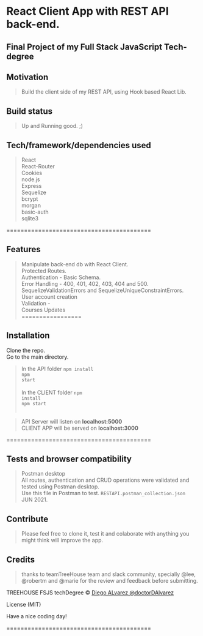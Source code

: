 # React Client App with REST API back-end.

## Final Project of my Full Stack JavaScript Tech-degree

## Motivation
> Build the client side of my REST API, using Hook based React Lib.

## Build status
> Up and Running good. ;)

## Tech/framework/dependencies used
> React<br>
> React-Router<br>
> Cookies<br>
> node.js<br>
> Express<br>
> Sequelize<br>
> bcrypt<br>
> morgan<br>
> basic-auth<br>
> sqlite3<br>

=========================================

## Features
> Manipulate back-end db with React Client.<br>
> Protected Routes.<br>
> Authentication - Basic Schema.<br>
> Error Handling - 400, 401, 402, 403, 404 and 500. SequelizeValidationErrors and SequelizeUniqueConstraintErrors.<br>
> User account creation<br>
> Validation - <br>
> Courses Updates<br>
=================

## Installation
Clone the repo.<br> 
Go to the main directory.<br>
> In the API folder <code>npm install</code><br><code>npm start</code><br><br>
> In the CLIENT folder <code>npm install</code><br><code>npm start</code><br><br>

> API Server will listen on <strong>localhost:5000</strong><br>
> CLIENT APP will be served on <strong>localhost:3000</strong><br>

=========================================

## Tests and browser compatibility
> Postman desktop<br>
All routes, authentication and CRUD operations were validated and tested using Postman desktop. <br>
Use this file in Postman to test. <code>RESTAPI.postman_collection.json</code><br>
JUN 2021.

## Contribute
> Please feel free to clone it, test it and colaborate with anything you might think will improve the app.

## Credits
> thanks to teamTreeHouse team and slack community, specially @lee, @robertm and @marie for the review and feedback before submitting.

TREEHOUSE FSJS techDegree © [Diego ALvarez @doctorDAlvarez]()

License (MIT)

Have a nice coding day!

=========================================
